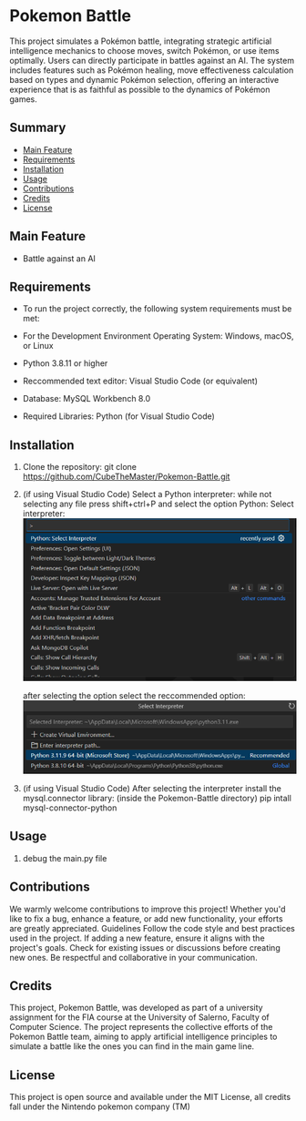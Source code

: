 # Pokemon Battle
This project simulates a Pokémon battle, integrating strategic artificial intelligence mechanics to choose moves, switch Pokémon, or use items optimally. Users can directly participate in battles against an AI. The system includes features such as Pokémon healing, move effectiveness calculation based on types and dynamic Pokémon selection, offering an interactive experience that is as faithful as possible to the dynamics of Pokémon games.

## Summary

- [Main Feature](#Main-Feature)
- [Requirements](#Requirements)
- [Installation](#Installation)
- [Usage](#Usage)
- [Contributions](#Contributions)
- [Credits](#Credits)
- [License](#License)

## Main Feature

- Battle against an AI

## Requirements

- To run the project correctly, the following system requirements must be met:

- For the Development Environment
  Operating System: Windows, macOS, or Linux
- Python 3.8.11 or higher
- Reccommended text editor: Visual Studio Code (or equivalent)
- Database: MySQL Workbench 8.0
- Required Libraries: Python (for Visual Studio Code)

## Installation

1. Clone the repository:
     git clone https://github.com/CubeTheMaster/Pokemon-Battle.git

2. (if using Visual Studio Code) Select a Python interpreter:
     while not selecting any file press shift+ctrl+P and select the option Python: Select interpreter:
         ![Img not loaded](github_img/Instructions_1.png)

     after selecting the option select the reccommended option:
         ![Img not loaded](github_img/Instructions_2.png)

3. (if using Visual Studio Code) After selecting the interpreter install the mysql.connector library:
     (inside the Pokemon-Battle directory) pip intall mysql-connector-python

## Usage

1. debug the main.py file

## Contributions

We warmly welcome contributions to improve this project! Whether you'd like to fix a bug, enhance a feature, or add new functionality, your efforts are greatly appreciated.
Guidelines
Follow the code style and best practices used in the project.
If adding a new feature, ensure it aligns with the project's goals.
Check for existing issues or discussions before creating new ones.
Be respectful and collaborative in your communication.

## Credits

This project, Pokemon Battle, was developed as part of a university assignment for the FIA course at the University of Salerno, Faculty of Computer Science. The project represents the collective efforts of the Pokemon Battle team, aiming to apply artificial intelligence principles to simulate a battle like the ones you can find in the main game line.

## License

This project is open source and available under the MIT License, all credits fall under the Nintendo pokemon company (TM)
